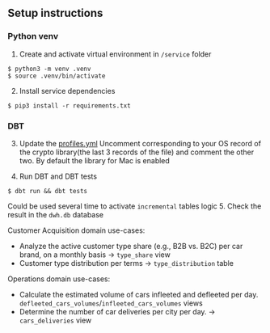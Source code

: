 ## Setup instructions

### Python venv
1. Create and activate virtual environment in `/service` folder
```
$ python3 -m venv .venv
$ source .venv/bin/activate
```
2. Install service dependencies 
```
$ pip3 install -r requirements.txt
```

### DBT
3. Update the [profiles.yml](..%2Fdwh%2Fprofiles.yml)
Uncomment corresponding to your OS record of the crypto library(the last 3 records of the file) and comment the other two. By default the library for Mac is enabled

4. Run DBT and DBT tests
```
$ dbt run && dbt tests
```
Could be used several time to activate `incremental` tables logic
5. Check the result in the `dwh.db` database 

Customer Acquisition domain use-cases:
- Analyze the active customer type share (e.g., B2B vs. B2C) per car brand, on a monthly basis -> `type_share` view
- Customer type distribution per terms -> `type_distribution` table

Operations domain use-cases:
- Calculate the estimated volume of cars infleeted and defleeted per day. `defleeted_cars_volumes`/`infleeted_cars_volumes` views
- Determine the number of car deliveries per city per day. -> `cars_deliveries` view
